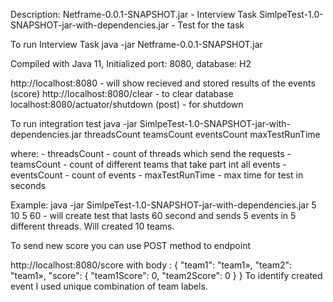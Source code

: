 Description:
Netframe-0.0.1-SNAPSHOT.jar 						- Interview Task
SimlpeTest-1.0-SNAPSHOT-jar-with-dependencies.jar	- Test for the task


To run Interview Task 
	java -jar Netframe-0.0.1-SNAPSHOT.jar   	

Compiled with Java 11, Initialized port: 8080, database: H2

http://localhost:8080  - will show recieved and stored results of the events (score)
http://localhost:8080/clear - to clear database
localhost:8080/actuator/shutdown (post) - for shutdown


To run integration test 
	java -jar SimlpeTest-1.0-SNAPSHOT-jar-with-dependencies.jar threadsCount teamsCount eventsCount maxTestRunTime

where: 
	- threadsCount - count of threads which send the requests
	- teamsCount - count of different teams that take part int all events
	- eventsCount - count of events
	- maxTestRunTime - max time for test in seconds

Example: java -jar SimlpeTest-1.0-SNAPSHOT-jar-with-dependencies.jar 5 10 5 60 
	- will create test that lasts 60 second and sends 5 events in 5 different threads. Will created 10 teams.

To send new score you can use POST method to endpoint

http://localhost:8080/score 
with body : 
{
    "team1": "team1»,
    "team2": "team1»,
    "score": {
        "team1Score": 0,
        "team2Score": 0
    }
}
To identify created event I used unique combination of team labels.

	
